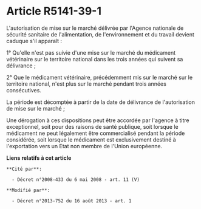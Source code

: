 # Article R5141-39-1

L'autorisation de mise sur le marché délivrée par l'Agence nationale de sécurité sanitaire de l'alimentation, de
l'environnement et du travail devient caduque s'il apparaît : 

1° Qu'elle n'est pas suivie d'une mise sur le marché du médicament vétérinaire sur le territoire national dans les trois
années qui suivent sa délivrance ; 

2° Que le médicament vétérinaire, précédemment mis sur le marché sur le territoire national, n'est plus sur le marché pendant
trois années consécutives. 

La période est décomptée à partir de la date de délivrance de l'autorisation de mise sur le marché ; 

Une dérogation à ces dispositions peut être accordée par l'agence à titre exceptionnel, soit pour des raisons de santé
publique, soit lorsque le médicament ne peut légalement être commercialisé pendant la période considérée, soit lorsque le
médicament est exclusivement destiné à l'exportation vers un Etat non membre de  l'Union européenne.

**Liens relatifs à cet article**

	**Cité par**:

	  - Décret n°2008-433 du 6 mai 2008 - art. 11 (V)

	**Modifié par**:

	  - Décret n°2013-752 du 16 août 2013 - art. 1
